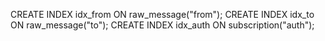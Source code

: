 CREATE INDEX idx_from ON raw_message("from");
CREATE INDEX idx_to ON raw_message("to");
CREATE INDEX idx_auth ON subscription("auth");